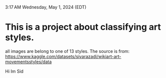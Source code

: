 3:17 AM
Wednesday, May 1, 2024 (EDT)
# This is a project about classifying art styles.

all images are belong to one of 13 styles.
The source is from:
  https://www.kaggle.com/datasets/sivarazadi/wikiart-art-movementsstyles/data

Hi Im Sid